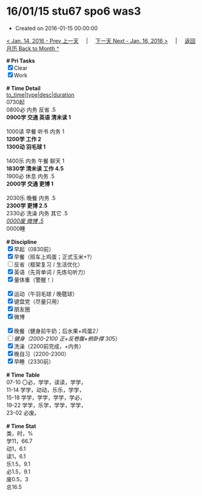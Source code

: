 # 16/01/15 stu67 spo6 was3

- Created on 2016-01-15 00:00:00

[< Jan. 14, 2016 - Prev 上一天](_archived/lifelogs/2016/01/d14.md) &nbsp; &nbsp; | &nbsp; &nbsp; [下一天 Next - Jan. 16, 2016 >](_archived/lifelogs/2016/01/d16.md) &nbsp; &nbsp; |  &nbsp; &nbsp; [返回月历 Back to Month ^](_archived/lifelogs/2016/01/index.md)
<br/><div><b># Pri Tasks</b></div><div><input checked="true" type="checkbox"/>Clear</div><div><input checked="true" type="checkbox"/>Work</div><div><br/></div><div><b># Time Detail</b></div><div><u>to_time|type|desc|duration</u></div><div>0730起</div><div>0800必 内务 反省 .5</div><div><b>0900学 交通 英语 清未读 1</b></div><div><br/></div><div>1000读 早餐 听书 内务 1</div><div><b>1200学 工作 2</b></div><div><b>1300动 羽毛球 1</b></div><div><br/></div><div>1400乐 内务 午餐 聊天 1</div><div><b>1830学 清未读 工作 4.5</b></div><div>1900必 休息 内务 .5</div><div><b>2000学 交通 更博 1</b></div><div><br/></div><div>2030乐 晚餐 内务 .5</div><div><b>2300学 更博 2.5</b></div><div>2330必 洗澡 内务 其它 .5</div><div><u><i>0000废 微博 .5</i></u></div><div>0000睡</div><div><br/></div><div><b># Discipline</b></div><div><input checked="true" type="checkbox"/>早起（0830前）</div><div><input checked="true" type="checkbox"/>早餐（班车上鸡蛋；正式玉米+?）</div><div><input type="checkbox"/>反省（框架复习 / 生活优化）</div><div><input checked="true" type="checkbox"/>英语（先背单词 / 先炼句听力）</div><div><input checked="true" type="checkbox"/>量体重（警醒！）</div><div><br/></div><div><input checked="true" type="checkbox"/>运动（午羽毛球 / 晚毽球）</div><div><input checked="true" type="checkbox"/>键盘党（尽量只用）</div><div><input checked="true" type="checkbox"/>朋友圈</div><div><input checked="true" type="checkbox"/>微博</div><div><br/></div><div><input checked="true" type="checkbox"/>晚餐（健身前牛奶；后水果+鸡蛋*2）</div><div><input type="checkbox"/>健身（2000-2100 正+反卷腹+俯卧撑 30*5）</div><div><input checked="true" type="checkbox"/>洗澡（2200前完成，+内务）</div><div><input checked="true" type="checkbox"/>晚自习（2200-2300）</div><div><input checked="true" type="checkbox"/>早睡（2330前）</div><div><br/></div><div><b># Time Table</b></div><div>07-10 〇必，学学，读读，学学，</div><div>11-14 学学，动动，乐乐，学学，</div><div>15-18 学学，学学，学学，学必，</div><div>19-22 学学，乐学，学学，学学，</div><div>23-02 必废。</div><div><br/></div><div><b># Time Stat</b></div><div>类，时，%</div><div>学11，66.7</div><div>动1，6.1</div><div>读1，6.1</div><div>乐1.5，9.1</div><div>必1.5，9.1</div><div>废0.5，3</div><div>总16.5</div>
